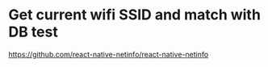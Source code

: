# Get current wifi SSID and match with DB test

https://github.com/react-native-netinfo/react-native-netinfo